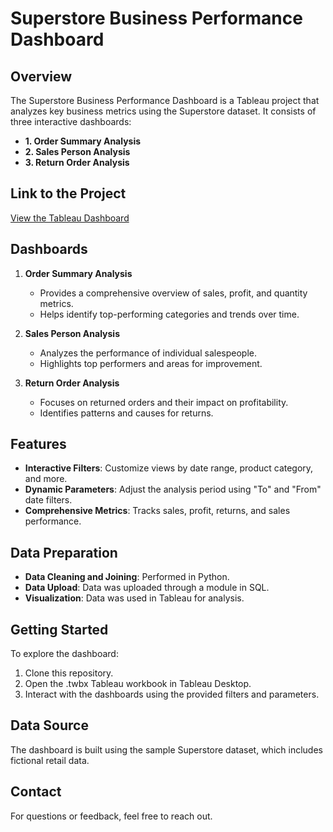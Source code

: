 # Superstore Business Performance Dashboard


## Overview
The Superstore Business Performance Dashboard is a Tableau project that analyzes key business metrics using the Superstore dataset. It consists of three interactive dashboards:

- **1. Order Summary Analysis**
- **2. Sales Person Analysis**
- **3. Return Order Analysis**

## Link to the Project
[View the Tableau Dashboard](https://public.tableau.com/app/profile/preemal.dsouza3738/viz/SuperStoreTableauProject_17231179217970/Story1?publish=yes)

## Dashboards

1. **Order Summary Analysis**
   - Provides a comprehensive overview of sales, profit, and quantity metrics.
   - Helps identify top-performing categories and trends over time.

2. **Sales Person Analysis**
   - Analyzes the performance of individual salespeople.
   - Highlights top performers and areas for improvement.

3. **Return Order Analysis**
   - Focuses on returned orders and their impact on profitability.
   - Identifies patterns and causes for returns.

## Features
- **Interactive Filters**: Customize views by date range, product category, and more.
- **Dynamic Parameters**: Adjust the analysis period using "To" and "From" date filters.
- **Comprehensive Metrics**: Tracks sales, profit, returns, and sales performance.

## Data Preparation
- **Data Cleaning and Joining**: Performed in Python.
- **Data Upload**: Data was uploaded through a module in SQL.
- **Visualization**: Data was used in Tableau for analysis.

## Getting Started
To explore the dashboard:
1. Clone this repository.
2. Open the .twbx Tableau workbook in Tableau Desktop.
3. Interact with the dashboards using the provided filters and parameters.

## Data Source
The dashboard is built using the sample Superstore dataset, which includes fictional retail data.

## Contact
For questions or feedback, feel free to reach out.
